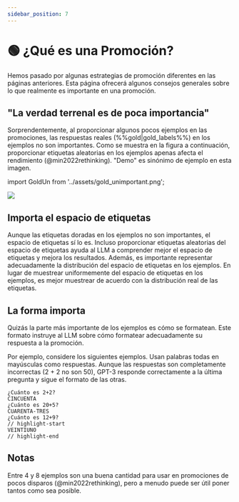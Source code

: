 ```yaml
---
sidebar_position: 7
---
```


# 🟢 ¿Qué es una Promoción?

Hemos pasado por algunas estrategias de promoción diferentes en las páginas anteriores. Esta página ofrecerá algunos consejos generales sobre lo que realmente es importante en una promoción.

## "La verdad terrenal es de poca importancia"

Sorprendentemente, al proporcionar algunos pocos ejemplos en las promociones, las respuestas reales (%%gold|gold_labels%%) en los ejemplos no son importantes. Como se muestra en la figura a continuación, proporcionar etiquetas aleatorias en los ejemplos apenas afecta el rendimiento (@min2022rethinking). "Demo" es sinónimo de ejemplo en esta imagen.

import GoldUn from '../assets/gold_unimportant.png';

<div style={{textAlign: 'center'}}>
  <img src={GoldUn} style={{width: "750px"}} />
</div>

## Importa el espacio de etiquetas

Aunque las etiquetas doradas en los ejemplos no son importantes, el espacio de etiquetas sí lo es. Incluso proporcionar etiquetas aleatorias del espacio de etiquetas ayuda al LLM a comprender mejor el espacio de etiquetas y mejora los resultados. Además, es importante representar adecuadamente la distribución del espacio de etiquetas en los ejemplos. En lugar de muestrear uniformemente del espacio de etiquetas en los ejemplos, es mejor muestrear de acuerdo con la distribución real de las etiquetas.

## La forma importa

Quizás la parte más importante de los ejemplos es cómo se formatean. Este formato instruye al LLM sobre cómo formatear adecuadamente su respuesta a la promoción.

Por ejemplo, considere los siguientes ejemplos. Usan palabras todas en mayúsculas como respuestas. Aunque las respuestas son completamente incorrectas (2 + 2 no son 50), GPT-3 responde correctamente a la última pregunta y sigue el formato de las otras.

```text
¿Cuánto es 2+2?
CINCUENTA
¿Cuánto es 20+5?
CUARENTA-TRES
¿Cuánto es 12+9?
// highlight-start
VEINTIUNO
// highlight-end
```

## Notas

Entre 4 y 8 ejemplos son una buena cantidad para usar en promociones de pocos disparos (@min2022rethinking), pero a menudo puede ser útil poner tantos como sea posible.

[^labelspace]: See the [vocabulary reference](https://learnprompting.org/docs/vocabulary#labels) for more info.
